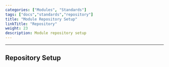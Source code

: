 ```yaml
---
categories: ["Modules", "Standards"]
tags: ["docs","standards","repository"] 
title: "Module Repository Setup"
linkTitle: "Repository"
weight: 23
description: Module repository setup
---
```

<hr>

## Repository Setup